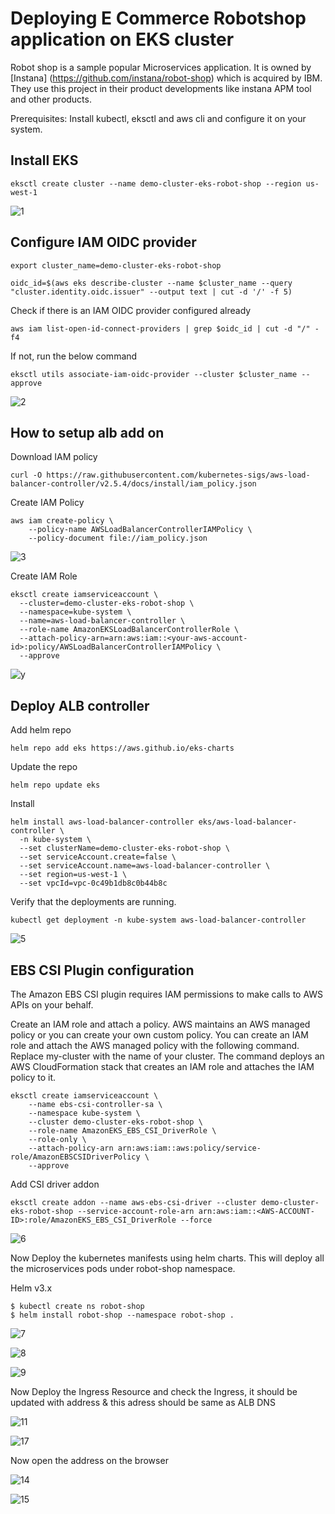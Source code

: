 # Deploying E Commerce Robotshop application on EKS cluster

Robot shop is a sample popular Microservices application. It is owned by [Instana] (https://github.com/instana/robot-shop) which is acquired by IBM. They use this project in their product developments like instana APM tool and other products. 

Prerequisites: Install kubectl, eksctl and aws cli and configure it on your system.

## Install EKS 

```
eksctl create cluster --name demo-cluster-eks-robot-shop --region us-west-1
```

![1](https://github.com/Jyothidk/deploying-e-commerce-application-on-eks/assets/127189060/084ff486-6f8b-4f94-b15e-085623384bb5)

## Configure IAM OIDC provider

```
export cluster_name=demo-cluster-eks-robot-shop
```
```
oidc_id=$(aws eks describe-cluster --name $cluster_name --query "cluster.identity.oidc.issuer" --output text | cut -d '/' -f 5) 
```
Check if there is an IAM OIDC provider configured already
```
aws iam list-open-id-connect-providers | grep $oidc_id | cut -d "/" -f4
```
If not, run the below command
```
eksctl utils associate-iam-oidc-provider --cluster $cluster_name --approve
```

![2](https://github.com/Jyothidk/deploying-e-commerce-application-on-eks/assets/127189060/40e2cfe3-0eac-4b0e-826b-58665507e1cd)

## How to setup alb add on

Download IAM policy

```
curl -O https://raw.githubusercontent.com/kubernetes-sigs/aws-load-balancer-controller/v2.5.4/docs/install/iam_policy.json
```

Create IAM Policy

```
aws iam create-policy \
    --policy-name AWSLoadBalancerControllerIAMPolicy \
    --policy-document file://iam_policy.json
```

![3](https://github.com/Jyothidk/deploying-e-commerce-application-on-eks/assets/127189060/4394ee95-9bfe-4336-bb37-3453ee79039b)

Create IAM Role

```
eksctl create iamserviceaccount \
  --cluster=demo-cluster-eks-robot-shop \
  --namespace=kube-system \
  --name=aws-load-balancer-controller \
  --role-name AmazonEKSLoadBalancerControllerRole \
  --attach-policy-arn=arn:aws:iam::<your-aws-account-id>:policy/AWSLoadBalancerControllerIAMPolicy \
  --approve
```
![y](https://github.com/Jyothidk/deploying-e-commerce-application-on-eks/assets/127189060/7dd1ef92-53c2-41cb-868e-a159451e2e0d)


## Deploy ALB controller

Add helm repo

```
helm repo add eks https://aws.github.io/eks-charts
```

Update the repo

```
helm repo update eks
```

Install

```
helm install aws-load-balancer-controller eks/aws-load-balancer-controller \            
  -n kube-system \
  --set clusterName=demo-cluster-eks-robot-shop \
  --set serviceAccount.create=false \
  --set serviceAccount.name=aws-load-balancer-controller \
  --set region=us-west-1 \
  --set vpcId=vpc-0c49b1db8c0b44b8c
```

Verify that the deployments are running.

```
kubectl get deployment -n kube-system aws-load-balancer-controller
```

![5](https://github.com/Jyothidk/deploying-e-commerce-application-on-eks/assets/127189060/e4642e08-419b-457e-bed8-efbe1e411ee2)


## EBS CSI Plugin configuration

The Amazon EBS CSI plugin requires IAM permissions to make calls to AWS APIs on your behalf.

Create an IAM role and attach a policy. AWS maintains an AWS managed policy or you can create your own custom policy. You can create an IAM role and attach the AWS managed policy with the following command. Replace my-cluster with the name of your cluster. The command deploys an AWS CloudFormation stack that creates an IAM role and attaches the IAM policy to it.

```
eksctl create iamserviceaccount \
    --name ebs-csi-controller-sa \
    --namespace kube-system \
    --cluster demo-cluster-eks-robot-shop \
    --role-name AmazonEKS_EBS_CSI_DriverRole \
    --role-only \
    --attach-policy-arn arn:aws:iam::aws:policy/service-role/AmazonEBSCSIDriverPolicy \
    --approve
```
Add CSI driver addon

```
eksctl create addon --name aws-ebs-csi-driver --cluster demo-cluster-eks-robot-shop --service-account-role-arn arn:aws:iam::<AWS-ACCOUNT-ID>:role/AmazonEKS_EBS_CSI_DriverRole --force
```

![6](https://github.com/Jyothidk/deploying-e-commerce-application-on-eks/assets/127189060/12e70e37-aac4-449f-b51a-7788fdc1de48)

Now Deploy the kubernetes manifests using helm charts. This will deploy all the microservices pods under robot-shop namespace.

Helm v3.x
```
$ kubectl create ns robot-shop
$ helm install robot-shop --namespace robot-shop .
```

![7](https://github.com/Jyothidk/deploying-e-commerce-application-on-eks/assets/127189060/310102a7-6675-4425-a0f5-f815a2fc3834)

![8](https://github.com/Jyothidk/deploying-e-commerce-application-on-eks/assets/127189060/c1f2e262-9e65-49fd-bd4a-9ecb79982b62)

![9](https://github.com/Jyothidk/deploying-e-commerce-application-on-eks/assets/127189060/a4620b83-fb6e-4a70-bf66-37654a5ca2d6)

Now Deploy the Ingress Resource and check the Ingress, it should be updated with address & this adress should be same as ALB DNS

![11](https://github.com/Jyothidk/deploying-e-commerce-application-on-eks/assets/127189060/dad5b3df-bf0a-4f52-a49d-75943661ab10)

![17](https://github.com/Jyothidk/deploying-e-commerce-application-on-eks/assets/127189060/00df53b9-627a-45a3-8cc9-bc6166ac0879)

Now open the address on the browser

![14](https://github.com/Jyothidk/deploying-e-commerce-application-on-eks/assets/127189060/1601f993-0d28-4ef5-b60f-435e9b49baf2)

![15](https://github.com/Jyothidk/deploying-e-commerce-application-on-eks/assets/127189060/5f08877f-7bc4-4cc2-b881-872500b80a9e)

